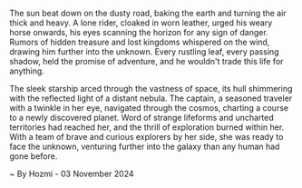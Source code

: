 
The sun beat down on the dusty road, baking the earth and turning the air thick and heavy.  A lone rider, cloaked in worn leather, urged his weary horse onwards, his eyes scanning the horizon for any sign of danger.  Rumors of hidden treasure and lost kingdoms whispered on the wind, drawing him further into the unknown.  Every rustling leaf, every passing shadow, held the promise of adventure, and he wouldn't trade this life for anything.

The sleek starship arced through the vastness of space, its hull shimmering with the reflected light of a distant nebula.  The captain, a seasoned traveler with a twinkle in her eye, navigated through the cosmos, charting a course to a newly discovered planet.  Word of strange lifeforms and uncharted territories had reached her, and the thrill of exploration burned within her.  With a team of brave and curious explorers by her side, she was ready to face the unknown, venturing further into the galaxy than any human had gone before. 

~ By Hozmi - 03 November 2024
